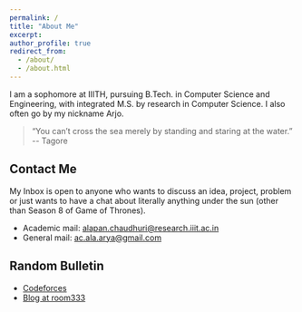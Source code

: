 ```yaml
---
permalink: /
title: "About Me"
excerpt:
author_profile: true
redirect_from: 
  - /about/
  - /about.html
---
```


I am a sophomore at IIITH, pursuing B.Tech. in Computer Science and Engineering, with integrated M.S. by research in Computer Science. I also often go by my nickname Arjo.

> “You can’t cross the sea merely by standing and staring at the water.”
>  -- Tagore

Contact Me
----------
My Inbox is open to anyone who wants to discuss an idea, project, problem or just wants to have a chat about literally anything under the sun (other than Season 8 of Game of Thrones).  

<ul>
<li>Academic mail: <a href="mailto:alapan.chaudhuri@research.iiit.ac.in">alapan.chaudhuri@research.iiit.ac.in</a></li> 
<li>General mail: <a href="mailto:ac.ala.arya@gmail.com">ac.ala.arya@gmail.com</a></li>
</ul>

Random Bulletin
---------
<ul>
<li><a href="https://codeforces.com/profile/arjo">Codeforces</a></li>
<li><a href="https://room333.github.io/">Blog at room333</a></li>
</ul>